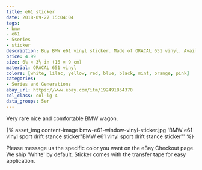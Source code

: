```yaml
---
title: e61 sticker
date: 2018-09-27 15:04:04
tags:
- bmw
- e61
- 5series
- sticker
description: Buy BMW e61 vinyl sticker. Made of ORACAL 651 vinyl. Available in different colors.
price: 4.99
size: 6¼ × 3½ in (16 × 9 cm)
material: ORACAL 651 vinyl
colors: [white, lilac, yellow, red, blue, black, mint, orange, pink]
categories:
- Series and Generations
ebay_url: https://www.ebay.com/itm/192491854370
col_class: col-lg-4
data_groups: 5er
---
```


Very rare nice and comfortable BMW wagon.

<!-- more -->
{% asset_img content-image bmw-e61-window-vinyl-sticker.jpg 'BMW e61 vinyl sport drift stance sticker"BMW e61 vinyl sport drift stance sticker"' %}

Please message us the specific color you want on the eBay Checkout page. We ship 'White' by default. Sticker comes with the transfer tape for easy application.
